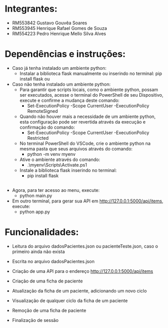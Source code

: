 # Integrantes:
- RM553842 Gustavo Gouvêa Soares
- RM553945 Henrique Rafael Gomes de Souza
- RM554223 Pedro Henrique Mello Silva Alves

# Dependências e instruções:
- Caso já tenha instalado um ambiente python:
  - Instalar a biblioteca flask manualmente ou inserindo no terminal: pip install flask
                    ou
- Caso não tenha instalado um ambiente python:
  - Para garantir que scripts locais, como o ambiente python, possam ser executados, acesse o terminal do PowerShell de seu Dispositivo, execute e confirme a mudança deste comando:
    - Set-ExecutionPolicy -Scope CurrentUser -ExecutionPolicy RemoteSigned
  - Quando não houver mais a necessidade de um ambiente python, esta configuração pode ser revertida através da execução e confirmação do comando:
    - Set-ExecutionPolicy -Scope CurrentUser -ExecutionPolicy Restricted
  - No terminal PowerShell do VSCode, crie o ambiente python na mesma pasta que seus arquivos através do comando:
    - python -m venv myenv
  - Ative o ambiente através do comando:
    - .\myenv\Scripts\Activate.ps1
  - Instale a biblioteca flask inserindo no terminal:
    - pip install flask
## 
- Agora, para ter acesso ao menu, execute:
  - python main.py 
- Em outro terminal, para gerar sua API em http://127.0.0.1:5000/api/items, execute:
  - python app.py

# Funcionalidades:
- Leitura do arquivo dadosPacientes.json ou pacienteTeste.json, caso o primeiro ainda não exista
- Escrita no arquivo dadosPacientes.json
- Criação de uma API para o endereço http://127.0.0.1:5000/api/items
    
- Criação de uma ficha de paciente
- Atualização da ficha de um paciente, adicionando um novo ciclo
- Visualização de qualquer ciclo da ficha de um paciente
- Remoção de uma ficha de paciente
- Finalização de sessão
